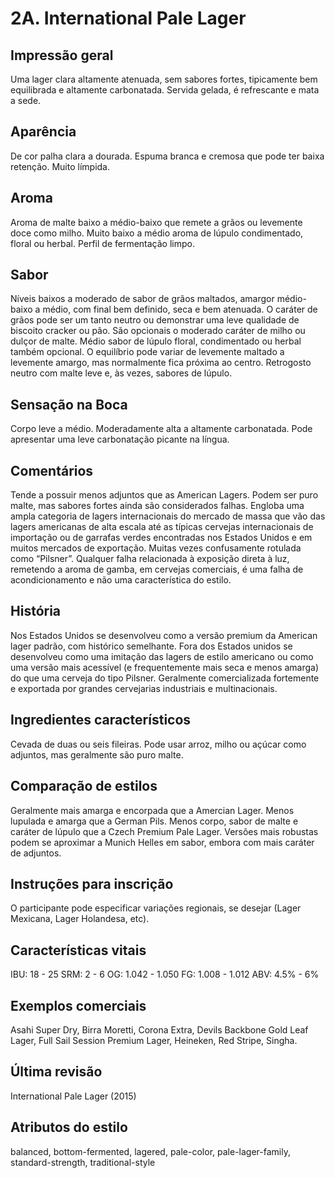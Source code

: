 # 2A. International Pale Lager

## Impressão geral

Uma lager clara altamente atenuada, sem sabores fortes, tipicamente bem equilibrada e altamente carbonatada. Servida gelada, é refrescante e mata a sede.

## Aparência

De cor palha clara a dourada. Espuma branca e cremosa que pode ter baixa retenção. Muito límpida.

## Aroma

Aroma de malte baixo a médio-baixo que remete a grãos ou levemente doce como milho. Muito baixo a médio aroma de lúpulo condimentado, floral ou herbal. Perfil de fermentação limpo.

## Sabor

Níveis baixos a moderado de sabor de grãos maltados, amargor médio-baixo a médio, com final bem definido, seca e bem atenuada. O caráter de grãos pode ser um tanto neutro ou demonstrar uma leve qualidade de biscoito cracker ou pão. São opcionais o moderado caráter de milho ou dulçor de malte. Médio sabor de lúpulo floral, condimentado ou herbal também opcional. O equilíbrio pode variar de levemente maltado a levemente amargo, mas normalmente fica próxima ao centro. Retrogosto neutro com malte leve e, às vezes, sabores de lúpulo.

## Sensação na Boca

Corpo leve a médio. Moderadamente alta a altamente carbonatada. Pode apresentar uma leve carbonatação picante na língua.

## Comentários

Tende a possuir menos adjuntos que as American Lagers. Podem ser puro malte, mas sabores fortes ainda são considerados falhas. Engloba uma ampla categoria de lagers internacionais do mercado de massa que vão das lagers americanas de alta escala até as típicas cervejas internacionais de importação ou de garrafas verdes encontradas nos Estados Unidos e em muitos mercados de exportação. Muitas vezes confusamente rotulada como “Pilsner”. Qualquer falha relacionada à exposição direta à luz, remetendo a aroma de gamba, em cervejas comerciais, é uma falha de acondicionamento e não uma característica do estilo.

## História

Nos Estados Unidos se desenvolveu como a versão premium da American lager padrão, com histórico semelhante. Fora dos Estados unidos se desenvolveu como uma imitação das lagers de estilo americano ou como uma versão mais acessível (e frequentemente mais seca e menos amarga) do que uma cerveja do tipo Pilsner. Geralmente comercializada fortemente e exportada por grandes cervejarias industriais e multinacionais.

## Ingredientes característicos

Cevada de duas ou seis fileiras. Pode usar arroz, milho ou açúcar como adjuntos, mas geralmente são puro malte.

## Comparação de estilos

Geralmente mais amarga e encorpada que a Amercian Lager. Menos lupulada e amarga que a German Pils. Menos corpo, sabor de malte e caráter de lúpulo que a Czech Premium Pale Lager. Versões mais robustas podem se aproximar a Munich Helles em sabor, embora com mais caráter de adjuntos.

## Instruções para inscrição

O participante pode especificar variações regionais, se desejar (Lager Mexicana, Lager Holandesa, etc).

## Características vitais

IBU: 18 - 25
SRM: 2 - 6
OG: 1.042 - 1.050
FG: 1.008 - 1.012
ABV: 4.5% - 6%

## Exemplos comerciais

Asahi Super Dry, Birra Moretti, Corona Extra, Devils Backbone Gold Leaf Lager, Full Sail Session Premium Lager, Heineken, Red Stripe, Singha.

## Última revisão

International Pale Lager (2015)

## Atributos do estilo

balanced, bottom-fermented, lagered, pale-color, pale-lager-family, standard-strength, traditional-style

